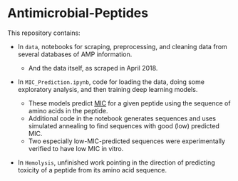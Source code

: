 # Antimicrobial-Peptides
This repository contains:

* In `data`, notebooks for scraping, preprocessing, and cleaning data from several databases of AMP information.
    * And the data itself, as scraped in April 2018.
  
* In `MIC_Prediction.ipynb`, code for loading the data, doing some exploratory analysis, and then training deep learning models.
    * These models predict [MIC](https://en.wikipedia.org/wiki/Minimum_inhibitory_concentration) for a given peptide using the sequence of amino acids in the peptide.
    * Additional code in the notebook generates sequences and uses simulated annealing to find sequences with good (low) predicted MIC.
    * Two especially low-MIC-predicted sequences were experimentally verified to have low MIC in vitro.

* In `Hemolysis`, unfinished work pointing in the direction of predicting toxicity of a peptide from its amino acid sequence.
